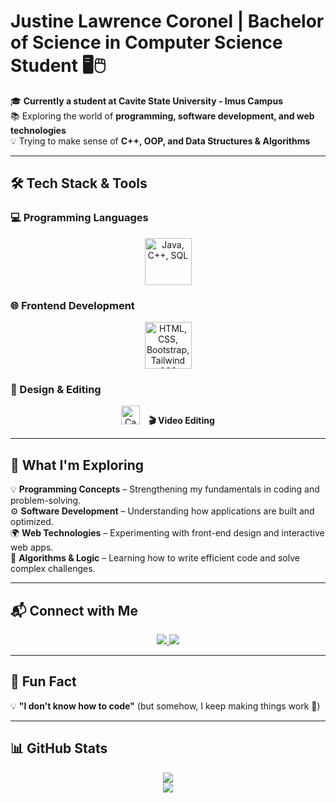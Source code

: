 # Justine Lawrence Coronel | Bachelor of Science in Computer Science Student 🖥🖱


🎓 **Currently a student at Cavite State University - Imus Campus**  
📚 Exploring the world of **programming, software development, and web technologies**  
💡 Trying to make sense of **C++, OOP, and Data Structures & Algorithms**  

---

## 🛠️ Tech Stack & Tools  

### **💻 Programming Languages**  
<p align="center">
  <img src="https://skillicons.dev/icons?i=java,cpp,postgres" height="75" alt="Java, C++, SQL" />
</p>

### **🌐 Frontend Development**  
<p align="center">
  <img src="https://skillicons.dev/icons?i=html,css,bootstrap,tailwind" height="75" alt="HTML, CSS, Bootstrap, Tailwind CSS" />
</p>

### **🎨 Design & Editing**
<p align="center">
  <img src="https://img.shields.io/badge/Canva-00C4CC?style=for-the-badge&logo=canva&logoColor=white" height="30" alt="Canva" />
  <span style="display: inline-block; margin-left: 10px; vertical-align: middle;"><b>🎬 Video Editing</b></span>
</p>


---

## 📖 What I'm Exploring  
💡 **Programming Concepts** – Strengthening my fundamentals in coding and problem-solving.  
⚙️ **Software Development** – Understanding how applications are built and optimized.  
🌍 **Web Technologies** – Experimenting with front-end design and interactive web apps.  
🧠 **Algorithms & Logic** – Learning how to write efficient code and solve complex challenges.  

---

## 📬 Connect with Me  
<p align="center">
  <a href="mailto:justinecoronel001@gmail.com">
    <img src="https://img.shields.io/badge/Gmail-D14836?style=for-the-badge&logo=gmail&logoColor=white" />
  </a>
  <a href="https://facebook.com/znn666" target="_blank">
    <img src="https://img.shields.io/badge/Facebook-1877F2?style=for-the-badge&logo=facebook&logoColor=white" />
  </a>
</p>

---

## 🎯 Fun Fact  
💡 **"I don't know how to code"** (but somehow, I keep making things work 🤣)  

---

## **📊 GitHub Stats**  
<p align="center">
  <img src="https://github-readme-stats.vercel.app/api?username=zenn0001&show_icons=true&theme=tokyonight" />
  <br>
  <img src="https://streak-stats.demolab.com?user=zenn0001&theme=radical&hide_border=true" />
</p>
</p>
